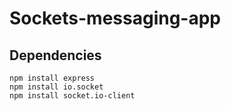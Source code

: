 # Sockets-messaging-app

## Dependencies

`npm install express`  
`npm install io.socket`  
`npm install socket.io-client`   
